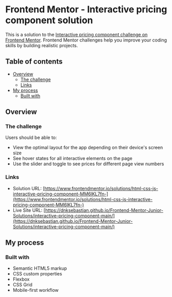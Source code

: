 # Frontend Mentor - Interactive pricing component solution

This is a solution to the [Interactive pricing component challenge on Frontend Mentor](https://www.frontendmentor.io/challenges/interactive-pricing-component-t0m8PIyY8). Frontend Mentor challenges help you improve your coding skills by building realistic projects. 

## Table of contents

- [Overview](#overview)
  - [The challenge](#the-challenge)
  - [Links](#links)
- [My process](#my-process)
  - [Built with](#built-with)

## Overview

### The challenge

Users should be able to:

- View the optimal layout for the app depending on their device's screen size
- See hover states for all interactive elements on the page
- Use the slider and toggle to see prices for different page view numbers


### Links

- Solution URL: [https://www.frontendmentor.io/solutions/html-css-js-interactive-pricing-component-MM6lKL7fn-](https://www.frontendmentor.io/solutions/html-css-js-interactive-pricing-component-MM6lKL7fn-)
- Live Site URL: [https://dnksebastian.github.io/Frontend-Mentor-Junior-Solutions/interactive-pricing-component-main/](https://dnksebastian.github.io/Frontend-Mentor-Junior-Solutions/interactive-pricing-component-main/)

## My process

### Built with

- Semantic HTML5 markup
- CSS custom properties
- Flexbox
- CSS Grid
- Mobile-first workflow